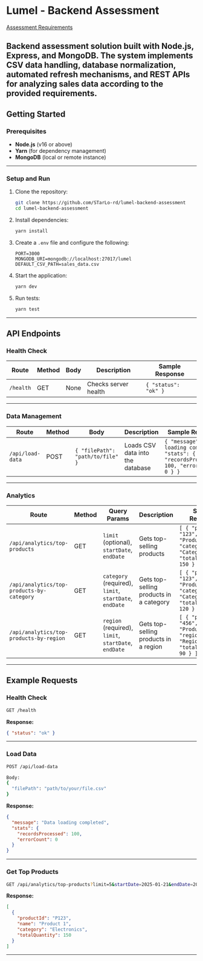 # Lumel - Backend Assessment

[Assessment Requirements](https://lumel.notion.site/Backend-Assessment-9e74ff128174464ab0f5f376bd1043e8
)

Backend assessment solution built with **Node.js**, **Express**, and **MongoDB**. The system implements CSV data handling, database normalization, automated refresh mechanisms, and REST APIs for analyzing sales data according to the provided requirements.
---

## **Getting Started**

### **Prerequisites**

- **Node.js** (v16 or above)
- **Yarn** (for dependency management)
- **MongoDB** (local or remote instance)

---

### **Setup and Run**

1. Clone the repository:

   ```bash
   git clone https://github.com/STarLo-rd/lumel-backend-assessment
   cd lumel-backend-assessment
   ```

2. Install dependencies:

   ```bash
   yarn install
   ```

3. Create a `.env` file and configure the following:

   ```
   PORT=3000
   MONGODB_URI=mongodb://localhost:27017/lumel
   DEFAULT_CSV_PATH=sales_data.csv
   ```

4. Start the application:

   ```bash
   yarn dev
   ```

5. Run tests:
   ```bash
   yarn test
   ```

---

## **API Endpoints**

### **Health Check**

| Route     | Method | Body | Description          | Sample Response      |
| --------- | ------ | ---- | -------------------- | -------------------- |
| `/health` | GET    | None | Checks server health | `{ "status": "ok" }` |

---

### **Data Management**

| Route            | Method | Body                             | Description                      | Sample Response                                                                                  |
| ---------------- | ------ | -------------------------------- | -------------------------------- | ------------------------------------------------------------------------------------------------ |
| `/api/load-data` | POST   | `{ "filePath": "path/to/file" }` | Loads CSV data into the database | `{ "message": "Data loading completed", "stats": { "recordsProcessed": 100, "errorCount": 0 } }` |

---

### **Analytics**

| Route                                     | Method | Query Params                                           | Description                             | Sample Response                                                                                   |
| ----------------------------------------- | ------ | ------------------------------------------------------ | --------------------------------------- | ------------------------------------------------------------------------------------------------- |
| `/api/analytics/top-products`             | GET    | `limit` (optional), `startDate`, `endDate`             | Gets top-selling products               | `[ { "productId": "123", "name": "Product A", "category": "Category A", "totalQuantity": 150 } ]` |
| `/api/analytics/top-products-by-category` | GET    | `category` (required), `limit`, `startDate`, `endDate` | Gets top-selling products in a category | `[ { "productId": "123", "name": "Product A", "category": "Category A", "totalQuantity": 120 } ]` |
| `/api/analytics/top-products-by-region`   | GET    | `region` (required), `limit`, `startDate`, `endDate`   | Gets top-selling products in a region   | `[ { "productId": "456", "name": "Product B", "region": "Region x", "totalQuantity": 90 } ]`      |

---

## **Example Requests**

### **Health Check**

```bash
GET /health
```

**Response:**

```json
{ "status": "ok" }
```

---

### **Load Data**

```bash
POST /api/load-data

Body:
{
  "filePath": "path/to/your/file.csv"
}
```

**Response:**

```json
{
  "message": "Data loading completed",
  "stats": {
    "recordsProcessed": 100,
    "errorCount": 0
  }
}
```

---

### **Get Top Products**

```bash
GET /api/analytics/top-products?limit=5&startDate=2025-01-21&endDate=2025-02-07
```

**Response:**

```json
[
  {
    "productId": "P123",
    "name": "Product 1",
    "category": "Electronics",
    "totalQuantity": 150
  }
]
```

---
